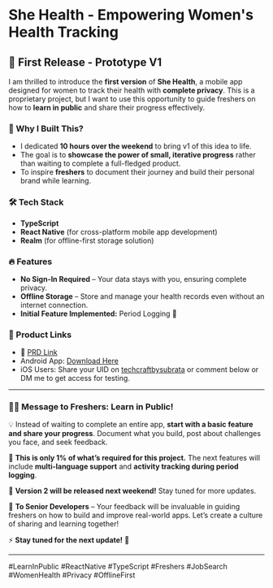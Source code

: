 # She Health - Empowering Women's Health Tracking

## 🚀 First Release - Prototype V1

I am thrilled to introduce the **first version** of **She Health**, a mobile app designed for women to track their health with **complete privacy**. This is a proprietary project, but I want to use this opportunity to guide freshers on how to **learn in public** and share their progress effectively.

### 🌟 Why I Built This?
- I dedicated **10 hours over the weekend** to bring v1 of this idea to life.
- The goal is to **showcase the power of small, iterative progress** rather than waiting to complete a full-fledged product.
- To inspire **freshers** to document their journey and build their personal brand while learning.

### 🛠️ Tech Stack
- **TypeScript**
- **React Native** (for cross-platform mobile app development)
- **Realm** (for offline-first storage solution)

### 🔥 Features
- **No Sign-In Required** – Your data stays with you, ensuring complete privacy.
- **Offline Storage** – Store and manage your health records even without an internet connection.
- **Initial Feature Implemented:** Period Logging 📅

### 📲 Product Links
- 🔗 [PRD Link]([https://drive.google.com/file/d/1vBGniismtLc2qOYBiiP0KSPhyCP2R_Jw/view?usp=sharing](https://github.com/subraatakumar/She-Health---Public-Repo/blob/main/files/prd.md))
- Android App: [Download Here](https://drive.google.com/file/d/1vBGniismtLc2qOYBiiP0KSPhyCP2R_Jw/view?usp=sharing)
- iOS Users: Share your UID on [techcraftbysubrata](https://t.me/techcraftbysubrata) or comment below or DM me to get access for testing.

---

### 👩‍💻 Message to Freshers: Learn in Public!
💡 Instead of waiting to complete an entire app, **start with a basic feature and share your progress**. Document what you build, post about challenges you face, and seek feedback.

📝 **This is only 1% of what’s required for this project.** The next features will include **multi-language support** and **activity tracking during period logging**. 

🚀 **Version 2 will be released next weekend!** Stay tuned for more updates.

💬 **To Senior Developers** – Your feedback will be invaluable in guiding freshers on how to build and improve real-world apps. Let’s create a culture of sharing and learning together!

⚡ **Stay tuned for the next update!** 💙

---

#LearnInPublic #ReactNative #TypeScript #Freshers #JobSearch #WomenHealth #Privacy #OfflineFirst

